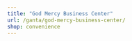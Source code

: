 ```yaml
---
title: "God Mercy Business Center"
url: /ganta/god-mercy-business-center/
shop: convenience
---
```

